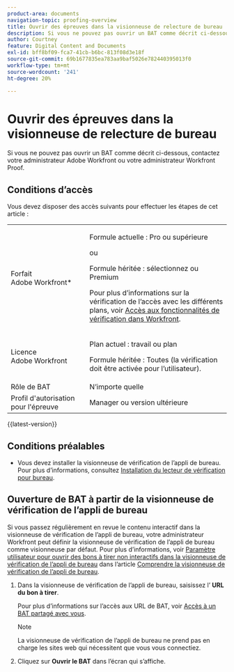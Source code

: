 ```yaml
---
product-area: documents
navigation-topic: proofing-overview
title: Ouvrir des épreuves dans la visionneuse de relecture de bureau
description: Si vous ne pouvez pas ouvrir un BAT comme décrit ci-dessous, contactez votre administrateur Adobe Workfront ou votre administrateur Workfront Proof.
author: Courtney
feature: Digital Content and Documents
exl-id: bff8bf09-fca7-41cb-b6bc-813f08d3e18f
source-git-commit: 69b1677835ea783aa9baf5026e782440395013f0
workflow-type: tm+mt
source-wordcount: '241'
ht-degree: 20%

---
```


# Ouvrir des épreuves dans la visionneuse de relecture de bureau

Si vous ne pouvez pas ouvrir un BAT comme décrit ci-dessous, contactez votre administrateur Adobe Workfront ou votre administrateur Workfront Proof.

## Conditions d’accès

Vous devez disposer des accès suivants pour effectuer les étapes de cet article :

<table style="table-layout:auto"> 
 <col> 
 <col> 
 <tbody> 
  <tr> 
   <td role="rowheader">Forfait Adobe Workfront*</td> 
   <td> <p>Formule actuelle : Pro ou supérieure</p> <p>ou</p> <p>Formule héritée : sélectionnez ou Premium</p> <p>Pour plus d’informations sur la vérification de l’accès avec les différents plans, voir <a href="/help/quicksilver/administration-and-setup/manage-workfront/configure-proofing/access-to-proofing-functionality.md" class="MCXref xref">Accès aux fonctionnalités de vérification dans Workfront</a>.</p> </td> 
  </tr> 
  <tr> 
   <td role="rowheader">Licence Adobe Workfront</td> 
   <td> <p>Plan actuel : travail ou plan</p> <p>Formule héritée : Toutes (la vérification doit être activée pour l’utilisateur).</p> </td> 
  </tr> 
  <tr> 
   <td role="rowheader">Rôle de BAT</td> 
   <td>N’importe quelle</td> 
  </tr> 
  <tr> 
   <td role="rowheader">Profil d'autorisation pour l'épreuve </td> 
   <td>Manager ou version ultérieure</td> 
  </tr> 
 </tbody> 
</table>

{{latest-version}}

## Conditions préalables

* Vous devez installer la visionneuse de vérification de l’appli de bureau. Pour plus d’informations, consultez [Installation du lecteur de vérification pour bureau](../../../review-and-approve-work/proofing/use-the-desktop-proofing-viewer/installing-desktop-proofing-viewer.md).

## Ouverture de BAT à partir de la visionneuse de vérification de l’appli de bureau

Si vous passez régulièrement en revue le contenu interactif dans la visionneuse de vérification de l’appli de bureau, votre administrateur Workfront peut définir la visionneuse de vérification de l’appli de bureau comme visionneuse par défaut. Pour plus d’informations, voir [Paramètre utilisateur pour ouvrir des bons à tirer non interactifs dans la visionneuse de vérification de l’appli de bureau](../../../workfront-proof/wp-work-proofsfiles/review-proofs-dpv/destop-proofing-viewer.md#user-setting-for-launching-non-interactive-proofs) dans l’article [Comprendre la visionneuse de vérification de l’appli de bureau](../../../workfront-proof/wp-work-proofsfiles/review-proofs-dpv/destop-proofing-viewer.md).

1. Dans la visionneuse de vérification de l’appli de bureau, saisissez l’ **URL du bon à tirer**.

   Pour plus d’informations sur l’accès aux URL de BAT, voir [Accès à un BAT partagé avec vous](../../../workfront-proof/wp-work-proofsfiles/share-proofs-and-files/access-proofs-shared-with-you.md).

   >[!NOTE]
   >
   >La visionneuse de vérification de l’appli de bureau ne prend pas en charge les sites web qui nécessitent que vous vous connectiez.

1. Cliquez sur **Ouvrir le BAT** dans l’écran qui s’affiche. 

 

 
